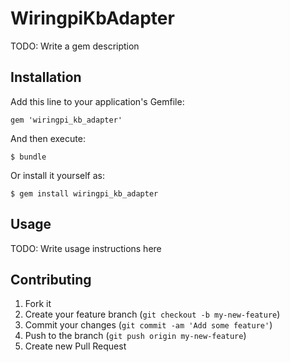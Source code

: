 # WiringpiKbAdapter

TODO: Write a gem description

## Installation

Add this line to your application's Gemfile:

    gem 'wiringpi_kb_adapter'

And then execute:

    $ bundle

Or install it yourself as:

    $ gem install wiringpi_kb_adapter

## Usage

TODO: Write usage instructions here

## Contributing

1. Fork it
2. Create your feature branch (`git checkout -b my-new-feature`)
3. Commit your changes (`git commit -am 'Add some feature'`)
4. Push to the branch (`git push origin my-new-feature`)
5. Create new Pull Request
